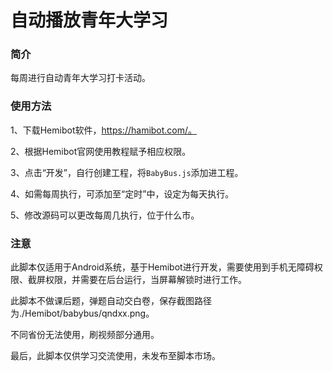 # 自动播放青年大学习

### 简介

每周进行自动青年大学习打卡活动。

### 使用方法

1、下载Hemibot软件，https://hamibot.com/。

2、根据Hemibot官网使用教程赋予相应权限。

3、点击“开发”，自行创建工程，将`BabyBus.js`添加进工程。

4、如需每周执行，可添加至“定时”中，设定为每天执行。

5、修改源码可以更改每周几执行，位于什么市。

### 注意

此脚本仅适用于Android系统，基于Hemibot进行开发，需要使用到手机无障碍权限、截屏权限，并需要在后台运行，当屏幕解锁时进行工作。

此脚本不做课后题，弹题自动交白卷，保存截图路径为./Hemibot/babybus/qndxx.png。

不同省份无法使用，刷视频部分通用。

最后，此脚本仅供学习交流使用，未发布至脚本市场。